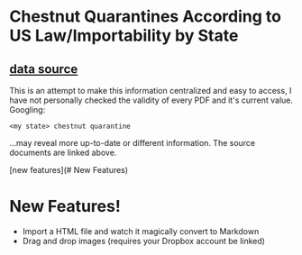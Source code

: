 # Chestnut Quarantines According to US Law/Importability by State

## [data source](https://nationalplantboard.org/laws-and-regulations/)

This is an attempt to make this information centralized and easy to access, I have not personally checked the validity of every PDF and it's current value.
Googling:
 ```
 <my state> chestnut quarantine
 ``` 
...may reveal more up-to-date or different information. The source documents are linked above. 

[new features](# New Features)


# New Features!

  - Import a HTML file and watch it magically convert to Markdown
  - Drag and drop images (requires your Dropbox account be linked)

